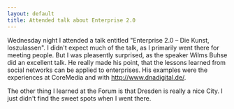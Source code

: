 ```yaml
---
layout: default
title: Attended talk about Enterprise 2.0
---
```


Wednesday night I attended a talk entitled "Enterprise 2.0 &#8211; Die Kunst, loszulassen".
I didn't expect much of the talk, as I primarily
went there for meeting people. But I was pleasently
surprised, as the speaker Wilms Buhse did an excellent talk. He really made his point, that the lessons learned from social networks can be applied to enterprises. His examples were the experiences at CoreMedia and with http://www.dnadigital.de/.

The other thing I learned at the Forum is that Dresden is really a nice City. I just didn't find the sweet spots when I went there.
